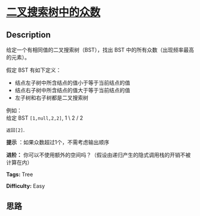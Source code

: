 # [二叉搜索树中的众数][title]

## Description

给定一个有相同值的二叉搜索树（BST），找出 BST 中的所有众数（出现频率最高的元素）。

假定 BST 有如下定义：

  * 结点左子树中所含结点的值小于等于当前结点的值
  * 结点右子树中所含结点的值大于等于当前结点的值
  * 左子树和右子树都是二叉搜索树

例如：  
给定 BST `[1,null,2,2]`,
               1        \         2        /       2    

`返回[2]`.

**提示** ：如果众数超过1个，不需考虑输出顺序

**进阶：** 你可以不使用额外的空间吗？（假设由递归产生的隐式调用栈的开销不被计算在内）


**Tags:** Tree

**Difficulty:** Easy

## 思路

[title]: https://leetcode-cn.com/problems/find-mode-in-binary-search-tree
